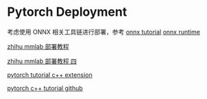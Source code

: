 # Pytorch Deployment

考虑使用 ONNX 相关工具链进行部署，参考 [onnx tutorial](https://github.com/onnx/tutorials)	[onnx runtime](https://onnxruntime.ai/docs/)

[zhihu mmlab 部署教程](https://zhuanlan.zhihu.com/p/477743341)

[zhihu mmlab 部署教程 四](https://zhuanlan.zhihu.com/p/513387413)

[pytorch tutorial c++ extension](https://pytorch.org/tutorials/advanced/cpp_extension.html#writing-a-mixed-c-cuda-extension)

[pytorch c++ tutorial github](https://github.com/prabhuomkar/pytorch-cpp)
